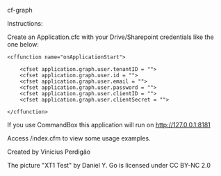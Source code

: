 cf-graph

Instructions:

Create an Application.cfc with your Drive/Sharepoint credentials like the one below:

<cfcomponent>

	<cffunction name="onApplicationStart">
		
		<cfset application.graph.user.tenantID = "">
		<cfset application.graph.user.id = "">
		<cfset application.graph.user.email = "">
		<cfset application.graph.user.password = "">
		<cfset application.graph.user.clientID = "">
		<cfset application.graph.user.clientSecret = "">

	</cffunction>

</cfcomponent>

If you use CommandBox this application will run on http://127.0.0.1:8181

Access /index.cfm to view some usage examples.


Created by Vinicius Perdigão

The picture "XT1 Test" by Daniel Y. Go is licensed under CC BY-NC 2.0
